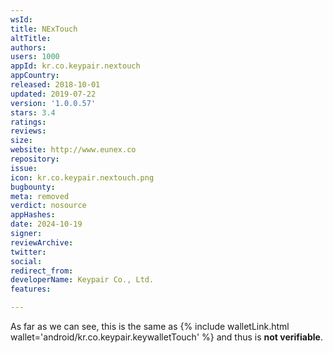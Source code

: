```yaml
---
wsId: 
title: NExTouch
altTitle: 
authors: 
users: 1000
appId: kr.co.keypair.nextouch
appCountry: 
released: 2018-10-01
updated: 2019-07-22
version: '1.0.0.57'
stars: 3.4
ratings: 
reviews: 
size: 
website: http://www.eunex.co
repository: 
issue: 
icon: kr.co.keypair.nextouch.png
bugbounty: 
meta: removed
verdict: nosource
appHashes: 
date: 2024-10-19
signer: 
reviewArchive: 
twitter: 
social: 
redirect_from: 
developerName: Keypair Co., Ltd.
features: 

---
```


As far as we can see, this is the same as
{% include walletLink.html wallet='android/kr.co.keypair.keywalletTouch' %} and thus is **not verifiable**.
